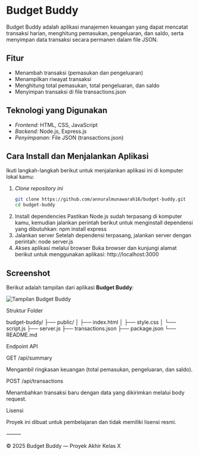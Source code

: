 # Budget Buddy

Budget Buddy adalah aplikasi manajemen keuangan yang dapat mencatat transaksi harian, menghitung pemasukan, pengeluaran, dan saldo, serta menyimpan data transaksi secara permanen dalam file JSON.

## Fitur
- Menambah transaksi (pemasukan dan pengeluaran)
- Menampilkan riwayat transaksi
- Menghitung total pemasukan, total pengeluaran, dan saldo
- Menyimpan transaksi di file transactions.json

## Teknologi yang Digunakan
- *Frontend:* HTML, CSS, JavaScript
- *Backend:* Node.js, Express.js
- *Penyimpanan:* File JSON (transactions.json)

## Cara Install dan Menjalankan Aplikasi
Ikuti langkah-langkah berikut untuk menjalankan aplikasi ini di komputer lokal kamu:

1. *Clone repository ini*
   ```bash
   git clone https://github.com/annuralmunawarah16/budget-buddy.git
   cd budget-buddy
2.	Install dependencies
Pastikan Node.js sudah terpasang di komputer kamu, kemudian jalankan perintah berikut untuk menginstall dependensi yang dibutuhkan:
npm install express
3.	Jalankan server
Setelah dependensi terpasang, jalankan server dengan perintah:
node server.js
4.	Akses aplikasi melalui browser
Buka browser dan kunjungi alamat berikut untuk menggunakan aplikasi:
http://localhost:3000

## Screenshot

Berikut adalah tampilan dari aplikasi **Budget Buddy**:

![Tampilan Budget Buddy](images/screenshot.png)

Struktur Folder

budget-buddy/
├── public/
│   ├── index.html
│   ├── style.css
│   └── script.js
├── server.js
├── transactions.json
├── package.json
└── README.md

Endpoint API

GET /api/summary

Mengambil ringkasan keuangan (total pemasukan, pengeluaran, dan saldo).

POST /api/transactions

Menambahkan transaksi baru dengan data yang dikirimkan melalui body request.

Lisensi

Proyek ini dibuat untuk pembelajaran dan tidak memiliki lisensi resmi.

⸻

©️ 2025 Budget Buddy — Proyek Akhir Kelas X